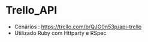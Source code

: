 # Trello_API
- Cenários : https://trello.com/b/QJG0n53p/api-trello
- Utilizado Ruby com Httparty e RSpec
